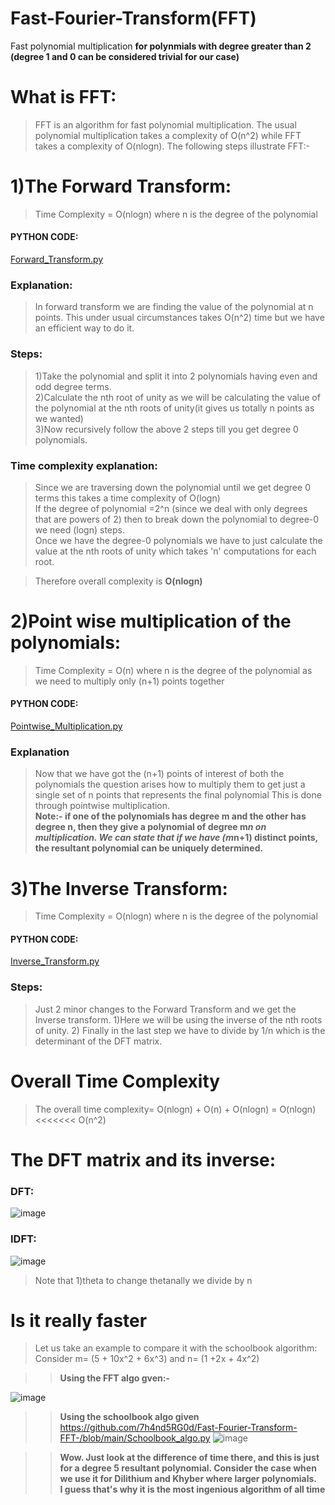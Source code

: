 # Fast-Fourier-Transform(FFT)
Fast polynomial multiplication **for polynmials with degree greater than 2 (degree 1 and 0 can be considered trivial for our case)**

# What is FFT:
> FFT is an algorithm for fast polynomial multiplication. The usual polynomial multiplication takes a complexity of O(n^2) while FFT takes a complexity of O(nlogn).
The following steps illustrate FFT:-


# 1)The Forward Transform:
> Time Complexity = O(nlogn) where n is the degree of the polynomial 

#### PYTHON CODE:
[Forward_Transform.py](https://github.com/7h4nd5RG0d/Fast-Fourier-Transform-FFT-/blob/main/Foward_Transform.py)

### Explanation:
> In forward transform we are finding the value of the polynomial at n points. This under usual circumstances takes O(n^2) time but we have an efficient way to do it.
### Steps:
> 1)Take the polynomial and split it into 2 polynomials having even and odd degree terms.  
> 2)Calculate the nth root of unity as we will be calculating the value of the polynomial at the nth roots of unity(it gives us totally n points as we wanted)    
> 3)Now recursively follow the above 2 steps till you get degree 0 polynomials.     

### Time complexity explanation:
> Since we are traversing down the polynomial until we get degree 0 terms this takes a time complexity of O(logn)     
If the degree of polynomial =2^n (since we deal with only degrees that are powers of 2) then to break down the polynomial to degree-0 we need (logn) steps.  
Once we have the degree-0 polynomials we have to just calculate the value at the nth roots of unity which takes 'n' computations for each root.

>  Therefore overall complexity is **O(nlogn)**

   
# 2)Point wise multiplication of the polynomials:
>Time Complexity = O(n) where n is the degree of the polynomial as we need to multiply only (n+1) points together

#### PYTHON CODE:
[Pointwise_Multiplication.py](https://github.com/7h4nd5RG0d/Fast-Fourier-Transform-FFT-/blob/main/Pointwise_Multiplication.py)

### Explanation
> Now that we have got the (n+1) points of interest of both the polynomials the question arises how to multiply them to get just a single set of n points that represents the final polynomial
> This is done through pointwise multiplication.     
>**Note:- if one of the polynomials has degree m and the other has degree n, then they give a polynomial of degree m*n on multiplication. We can state that if we have (m*n+1) distinct points, the resultant polynomial can be uniquely determined.**

# 3)The Inverse Transform:
>Time Complexity = O(nlogn) where n is the degree of the polynomial 

#### PYTHON CODE:
[Inverse_Transform.py](https://github.com/7h4nd5RG0d/Fast-Fourier-Transform-FFT-/blob/main/Inverse_Transform.py)
### Steps:
> Just 2 minor changes to the Forward Transform and we get the Inverse transform.
> 1)Here we will be using the inverse of the nth roots of unity.
> 2) Finally in the last step we have to divide by 1/n which is the determinant of the DFT matrix.

# Overall Time Complexity
> The overall time complexity= O(nlogn) + O(n) + O(nlogn) = O(nlogn) <<<<<<< O(n^2) 

# The DFT matrix and its inverse:
### DFT:
![image](https://github.com/7h4nd5RG0d/Fast-Fourier-Transform-FFT-/assets/128285431/d3568da8-7b28-4cf4-8b96-836fb970d0d2)

### IDFT:
![image](https://github.com/7h4nd5RG0d/Fast-Fourier-Transform-FFT-/assets/128285431/2d3daad5-5c05-492a-8888-008362b23c76)

> Note that 1)theta to change thetanally we divide by n


# Is it really faster

>Let us take an example to compare it with the schoolbook algorithm:
>Consider m= (5 + 10x^2 + 6x^3)  and n= (1 +2x + 4x^2)


>>**Using the FFT algo gven:-**


![image](https://github.com/7h4nd5RG0d/Fast-Fourier-Transform-FFT-/assets/128285431/a1d083c0-8f5e-4176-901b-7360905630ff)

>>**Using the schoolbook algo given** 
>>https://github.com/7h4nd5RG0d/Fast-Fourier-Transform-FFT-/blob/main/Schoolbook_algo.py
![image](https://github.com/7h4nd5RG0d/Fast-Fourier-Transform-FFT-/assets/128285431/03d9d978-a5e9-40b9-b43c-f36aecd8d0e4)


>>**Wow. Just look at the difference of time there, and this is just for a degree 5 resultant polynomial. Consider the case when we use it for Dilithium and Khyber where larger polynomials.  
>>I guess that's why it is the most ingenious algorithm of all time**
